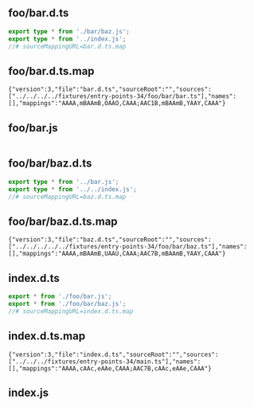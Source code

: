 ## foo/bar.d.ts

```ts
export type * from './bar/baz.js';
export type * from '../index.js';
//# sourceMappingURL=bar.d.ts.map
```
## foo/bar.d.ts.map

```map
{"version":3,"file":"bar.d.ts","sourceRoot":"","sources":["../../../../fixtures/entry-points-34/foo/bar/bar.ts"],"names":[],"mappings":"AAAA,mBAAmB,OAAO,CAAA;AAC1B,mBAAmB,YAAY,CAAA"}
```
## foo/bar.js

```js


```
## foo/bar/baz.d.ts

```ts
export type * from '../bar.js';
export type * from '../../index.js';
//# sourceMappingURL=baz.d.ts.map
```
## foo/bar/baz.d.ts.map

```map
{"version":3,"file":"baz.d.ts","sourceRoot":"","sources":["../../../../../fixtures/entry-points-34/foo/bar/baz.ts"],"names":[],"mappings":"AAAA,mBAAmB,UAAU,CAAA;AAC7B,mBAAmB,YAAY,CAAA"}
```
## index.d.ts

```ts
export * from './foo/bar.js';
export * from './foo/bar/baz.js';
//# sourceMappingURL=index.d.ts.map
```
## index.d.ts.map

```map
{"version":3,"file":"index.d.ts","sourceRoot":"","sources":["../../../fixtures/entry-points-34/main.ts"],"names":[],"mappings":"AAAA,cAAc,eAAe,CAAA;AAC7B,cAAc,eAAe,CAAA"}
```
## index.js

```js


```